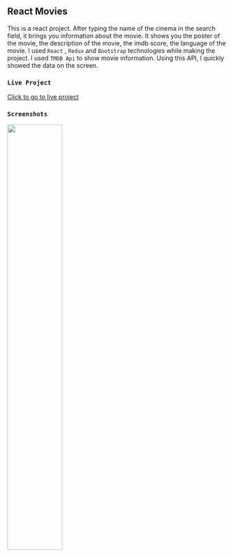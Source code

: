 
## React Movies

This is a react project. After typing the name of the cinema in the search field, it brings you information about the movie. It shows you the poster of the movie, the description of the movie, the imdb score, the language of the movie. I used `React` , `Redux` and `Bootstrap` technologies while making the project. I used `TMDB Api` to show movie information. Using this API, I quickly showed the data on the screen.


### `Live Project`

 [Click to go to live project
](https://filmdunyasi.netlify.app/) 


### `Screenshots`

 
<img src="https://i.hizliresim.com/dn55wrn.PNG" width=50% height=50%>
